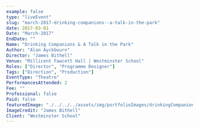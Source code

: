 ```yaml
---
example: false
type: "liveEvent"
slug: "march-2017-drinking-companions--a-talk-in-the-park"
date: 2017-03-01
Date: "March-2017"
EndDate: ""
Name: "Drinking Companions & A Talk in the Park"
Author: "Alan Ayckbourn"
Director: "James Bithell"
Venue: "Millicent Fawcett Hall | Westminster School"
Roles: ["Director", "Programme Designer"]
Tags: ["Direction", "Production"]
EventType: "Theatre"
PerformancesAttended: 2
Fee: ""
Professional: false
Paid: false
featuredImage: "./../../../assets/img/portfolioImages/drinkingCompanions.jpg"
ImageCredit: "James Bithell"
Client: "Westminster School"
---
```


